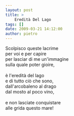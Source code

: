 ```yaml
---
layout: post
title: >
    Eredità Del Lago
tags: []
date: 2009-03-21 14:12:00
author: pietro
---
```

Scolpisco queste lacrime<br/>per voi e per capire<br/>per lasciar di me un'immagine<br/>sulla quale poter gioire,<br/><br/>è l'eredità del lago<br/>e di tutto ciò che sono,<br/>dall'arcobaleno al drago<br/>dal mosto al poco vino,<br/><br/>e non lasciate conquistare<br/>alle grida questo mare!
